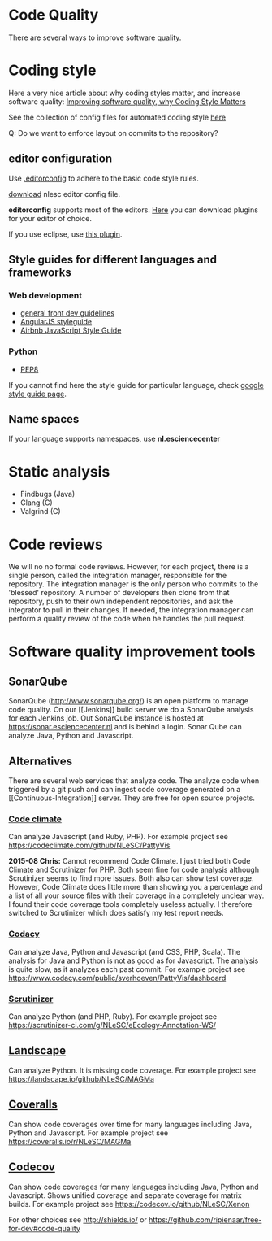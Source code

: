 # Code Quality

There are several ways to improve software quality.

# Coding style
Here a very nice article about why coding styles matter, and increase software quality:
[Improving software quality, why Coding Style Matters](http://coding.smashingmagazine.com/2012/10/25/why-coding-style-matters/)

See the collection of config files for automated coding style [here](https://github.com/NLeSC/knowledge/tree/master/software/config)

Q: Do we want to enforce layout on commits to the repository?

## editor configuration
Use [.editorconfig](http://editorconfig.org/) to adhere to the basic code style
rules.

[download](https://github.com/NLeSC/knowledge/tree/master/software/config) nlesc editor config file.

**editorconfig**  supports most of the editors. [Here](http://editorconfig.org/)
you can download plugins for your editor of choice.

If you use eclipse, use [this plugin](https://github.com/ncjones/editorconfig-eclipse).

## Style guides for different languages and frameworks

### Web development
* [general front dev guidelines](https://github.com/bendc/frontend-guidelines)
* [AngularJS styleguide](https://github.com/johnpapa/angular-styleguide)
* [Airbnb JavaScript Style Guide](https://github.com/airbnb/javascript)

### Python
* [PEP8](https://www.python.org/dev/peps/pep-0008/)

If you cannot find here the style guide for particular language, check [google style guide page](https://code.google.com/p/google-styleguide/).

## Name spaces
If your language supports namespaces, use **nl.esciencecenter**

# Static analysis
* Findbugs (Java)
* Clang (C)
* Valgrind (C)

# Code reviews

We will no no formal code reviews. However, for each project, there is a single person, called the integration manager, responsible for the repository. The integration manager is the only person who commits to the 'blessed' repository. A number of developers then clone from that repository, push to their own independent repositories, and ask the integrator to pull in their changes. If needed, the integration manager can perform a quality review of the code when he handles the pull request.

# Software quality improvement tools

## SonarQube

SonarQube (http://www.sonarqube.org/) is an open platform to manage code quality.
On our [[Jenkins]] build server we do a SonarQube analysis for each Jenkins job. Out SonarQube instance is hosted at https://sonar.esciencecenter.nl and is behind a login.
Sonar Qube can analyze Java, Python and Javascript.

## Alternatives
There are several web services that analyze code. The analyze code when triggered by a git push and can ingest code coverage generated on a [[Continuous-Integration]] server. They are free for open source projects.

### [Code climate](https://codeclimate.com)
Can analyze Javascript (and Ruby, PHP).
For example project see https://codeclimate.com/github/NLeSC/PattyVis

**2015-08 Chris:** Cannot recommend Code Climate. I just tried both Code Climate and Scrutinizer for PHP. Both seem fine for code analysis although Scrutinizer seems to find more issues. Both also can show test coverage. However, Code Climate does little more than showing you a percentage and a list of all your source files with their coverage in a completely unclear way. I found their code coverage tools completely useless actually. I therefore switched to Scrutinizer which does satisfy my test report needs. 

### [Codacy](https://www.codacy.com)
Can analyze Java, Python and Javascript (and CSS, PHP, Scala).
The analysis for Java and Python is not as good as for Javascript.
The analysis is quite slow, as it analyzes each past commit.
For example project see https://www.codacy.com/public/sverhoeven/PattyVis/dashboard

### [Scrutinizer](https://scrutinizer-ci.com/)
Can analyze Python (and PHP, Ruby).
For example project see https://scrutinizer-ci.com/g/NLeSC/eEcology-Annotation-WS/

## [Landscape](https://landscape.io)
Can analyze Python. It is missing code coverage.
For example project see https://landscape.io/github/NLeSC/MAGMa

## [Coveralls](https://coveralls.io)
Can show code coverages over time for many languages including Java, Python and Javascript.
For example project see https://coveralls.io/r/NLeSC/MAGMa

## [Codecov](https://codecov.io)
Can show code coverages for many languages including Java, Python and Javascript.
Shows unified coverage and separate coverage for matrix builds.
For example project see https://codecov.io/github/NLeSC/Xenon

For other choices see http://shields.io/ or https://github.com/ripienaar/free-for-dev#code-quality
